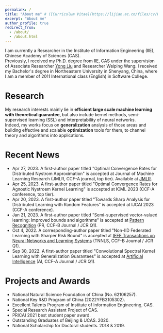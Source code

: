 ```yaml
---
permalink: /
title: "About me" # ([Curriculum Vitae](https://lijian.ac.cn/files/cv/UCAS_PhD_lijian.pdf))
excerpt: "About me"
author_profile: true
redirect_from: 
  - /about/
  - /about.html
---
```

I am currently a Researcher in the Institute of Information Engineering (IIE), Chinese Academy of Sciences (CAS). <br>
Previously, I received my Ph.D. degree from IIE, CAS under the supervision of Associate Researcher [Yong Liu](https://liuyonggsai.github.io/) and Researcher Weiping Wang. 
I received my Bachelor's degree in Northeastern University in Shenyang, China, where I am a member of 2011 International class (English) in Software College. 

# Research
My research interests mainly lie in **efficient large scale machine learning with theoretical guarantee**, but also include kernel methods, semi-supervised learning (SSL) and interpretability of neural networks. <br>
Indeed, my works focus on **generalization** analysis of those areas and building effective and scalable **optimization** tools for them, to channel theory and algorithms into applications.

# Recent News
* Apr 27, 2023. A first-author paper titled "Optimal Convergence Rates for Distributed Nystrom Approximation" is accepted at Journal of Machine Learning Research (JMLR, CCF-A journal, top tier). Available at [JMLR]((https://jmlr.org/papers/v24/21-1049.html)).
* Apr 25, 2023. A first-author paper titled "Optimal Convergence Rates for Agnostic Nystroem Kernel Learning" is accepted at ICML 2023 (CCF-A conference, top tier).
* Apr 20, 2023. A first-author paper titled "Towards Sharp Analysis for Distributed Learning with Random Features" is accepted at IJCAI 2023 (CCF-A conference).
* Jan 21, 2023. A first-author paper titled "Semi-supervised vector-valued learning: Improved bounds and algorithms" is accepted at [Pattern Recognition](https://www.sciencedirect.com/science/article/pii/S0031320323000572) (PR, CCF-B Journal / JCR Q1).
* Oct 4, 2022. A corresponding-author paper titled "Non-IID Federated Learning with Sharper Risk Bound" is accepted at [IEEE Transactions on Neural Networks and Learning Systems](https://doi.org/10.1109/TNNLS.2022.3213187) (TNNLS, CCF-B Journal / JCR Q1). 
* Sep 30, 2022. A first-author paper titled "Convolutional Spectral Kernel Learning with Generalization Guarantees" is accepted at [Artificial Intelligence](https://doi.org/10.1016/j.artint.2022.103803) (AI, CCF-A Journal / JCR Q1).

<!-- * Aug 1, 2022. A paper titled "Sharper Utility Bounds for Differentially Private Models: Smooth and Non-smooth" is accepted at CIKM 2022 (CCF-B conference).
* Jun 15, 2022. A first-author paper titled “Non-IID Distributed Learning with Optimal Mixture Weights” is accepted at ECML 2022 (CCF-B conference).
* April 21, 2022. Two first-author papers titled “Optimal Rates for Distributed Learning with Random Features” and “Ridgeless Regression with Random Features” are accepted at IJCAI 2022. -->

<!-- * **Jian Li**, Bojian Wei, Yong Liu, Weiping Wang. "Non-IID Distributed Learning with Optimal Mixture Weights". Accepted to the 34th AAAI Conference on Artificial Intelligence ([AAAI 2020](https://aaai.org/Conferences/AAAI-20/)).
* **Jian Li**, Yong Liu, Weiping Wang. "Automated Spectral Kernel Learning". Accepted to the 34th AAAI Conference on Artificial Intelligence ([AAAI 2020](https://aaai.org/Conferences/AAAI-20/)).
* **Jian Li**, Yong Liu, Weiping Wang. "Automated Spectral Kernel Learning". Accepted to the 34th AAAI Conference on Artificial Intelligence ([AAAI 2020](https://aaai.org/Conferences/AAAI-20/)).
* **Jian Li**, Yong Liu, Weiping Wang. "Automated Spectral Kernel Learning". Accepted to the 34th AAAI Conference on Artificial Intelligence ([AAAI 2020](https://aaai.org/Conferences/AAAI-20/)).
* **Jian Li**, Yong Liu, Weiping Wang. "Automated Spectral Kernel Learning". Accepted to the 34th AAAI Conference on Artificial Intelligence ([AAAI 2020](https://aaai.org/Conferences/AAAI-20/)).
* **Jian Li**, Yong Liu, Weiping Wang. "Automated Spectral Kernel Learning". Accepted to the 34th AAAI Conference on Artificial Intelligence ([AAAI 2020](https://aaai.org/Conferences/AAAI-20/)). -->
<!-- * **Jian Li**, Yong Liu, Rong Yin, Weiping Wang. "Multi-Class Learning using Unlabeled Samples: Theory and Algorithm". Published in the 28th International Joint Conference on Artificial Intelligence ([IJCAI 2019](https://ijcai19.org/)).
* **Jian Li**, Yong Liu, Rong Yin, Weiping Wang. "Approximate Manifold Regularization: Scalable Algorithm and Generalization Analysis". Published in the 28th International Joint Conference on Artificial Intelligence ([IJCAI 2019](https://ijcai19.org/)).
* **Jian Li**, Yong Liu, Rong Yin, Hua Zhang, Lizhong Ding, Weiping Wang. "Multi-Class Learning: From Theory to Algorithm". Published in Advances in Neural Information Processing Systems 31 ([NeurIPS 2018](https://nips.cc/Conferences/2018)).
* **Jian Li**, Yong Liu, Hailun Lin, Yinliang Yue, Weiping Wang. "Efficient Kernel Selection via Spectral Analysis". Published in Proceedings of the 26th International Joint Conference on Artificial Intelligence ([IJCAI 2017](https://www.ijcai-17.org/)). -->

#  Projects and Awards
* National Natural Science Foundation of China (No. 62106257).
* National Key R&D Program of China (2022YFB3105302).
* Excellent Talents Program of Institute of Information Engineering, CAS.
* Special Research Assistant Project of CAS.
* PRICAI 2021 best student paper award.
* Outstanding Graduates of Beijing & UCAS. 2020.
* National Scholarship for Doctoral students. 2018 & 2019.

<!--
# Honors and Awards
* ZhuLiYueHua Scholarship for Excellent Doctoral Student (Top 1\%, RMB &yen; 5,000). <br> Chinese Academy of Sciences (CAS). 2019.
* [The UCAS Joint PhD Training Program (2&permil;, USD \$22,800)](https://lijian.ac.cn/files/awards/2019_ucas_joint_phd_training_program.pdf). <br>University of Chinese Academy of Sciences (UCAS). 2019.
* [CAS Presidential Scholarship (Top 1%, RMB &yen; 5,000)](https://lijian.ac.cn/files/awards/2019_cas_presidential_scholarship.pdf). <br> Chinese Academy of Sciences (CAS). 2019.
* National Scholarship for Doctoral students (Top 2%, RMB &yen; 30,000). <br> Ministry of Education of P.R. China. 2019.
* [National Scholarship for Doctoral students (Top 2%, RMB &yen; 30,000)](https://lijian.ac.cn/files/awards/2018_national_scholarship.pdf). <br> Ministry of Education of P.R. China. 2018.
* [IIE Presidential Scholarship (Top 10%, RMB &yen; 2,000)](https://lijian.ac.cn/files/awards/2018_iie_presidential_scholarship.pdf).
  <br> Institute of Information Engineering, CAS. 2018.
* [Merit Student](https://lijian.ac.cn/files/awards/2018_merit_student.pdf), University of Chinese Academy of Sciences (UCAS). 2018.
* [Merit Student](https://lijian.ac.cn/files/awards/2019_merit_student.pdf), University of Chinese Academy of Sciences (UCAS). 2019.
* [Laboratory Excellent Student Scholarship](https://lijian.ac.cn/files/awards/2017_laboratory_excellent_student.pdf). <br> Institute of Information Engineering, CAS. 2017.
* [Laboratory Excellent Student Scholarship](https://lijian.ac.cn/files/awards/2018_laboratory_excellent_student.pdf). <br> Institute of Information Engineering, CAS. 2018.
-->
<!---Activity and Service--->
<!---Experience--->